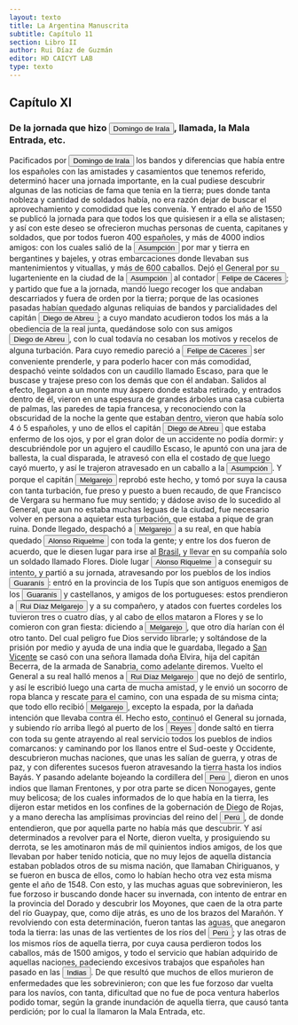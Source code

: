 ```yaml
---
layout: texto
title: La Argentina Manuscrita
subtitle: Capítulo 11
section: Libro II
author: Rui Díaz de Guzmán
editor: HD CAICYT LAB
type: texto
---
```


## Capítulo XI

### De la jornada que hizo <button class="balloon" data-balloon-pos="up" data-balloon-length="large" data-balloon="Domingo Martínez de Irala (Vergara de la Hermandad de Guipúzcoa, Corona de Castilla, 1509 - Asunción del Paraguay, Virreinato del Perú, 3 de octubre de 1556) fue un conquistador, explorador y colonizador español que como lugarteniente de Juan de Ayolas quien lo nombrara interinamente hasta que regresara como teniente de gobernador de La Candelaria en 1537, luego lo sería de hecho, y posteriormente elegido por el pueblo según real cédula, como teniente de gobernador general de Asunción.Ocupó tres veces el cargo de gobernador interino del Río de la Plata y del Paraguay, en los períodos de 1539 a 1542, de 1544 hasta 1548 y por último desde 1549. El emperador Carlos V lo nombraría definitivamente como titular en el cargo gubernamental en el año 1555, que lo ostentaría hasta su fallecimiento.En 1543 fundó en el Chaco Boreal el Puerto de los Reyes, a orillas del río Paraguay y del pantano de los Jarayes, sobre las costas de la laguna La Gaiba. Avellaneda, Mercedes; Perusset, Macarena, &quot;Irala, el primer estratega del Plata&quot;, en Historia Paraguaya. Anuario de la Academia Paraguaya de la Historia, vol. XLVI, 2006, pp. 319-363.Lafuente Machain, Ricardo, El gobernador Domingo de Irala, Asunción, Academia Paraguaya de la Historia, 2005 [1939].">Domingo de Irala</button>, llamada, la Mala Entrada, etc.


Pacificados por <button class="balloon" data-balloon-pos="up" data-balloon-length="large" data-balloon="Domingo Martínez de Irala (Vergara de la Hermandad de Guipúzcoa, Corona de Castilla, 1509 - Asunción del Paraguay, Virreinato del Perú, 3 de octubre de 1556) fue un conquistador, explorador y colonizador español que como lugarteniente de Juan de Ayolas quien lo nombrara interinamente hasta que regresara como teniente de gobernador de La Candelaria en 1537, luego lo sería de hecho, y posteriormente elegido por el pueblo según real cédula, como teniente de gobernador general de Asunción.Ocupó tres veces el cargo de gobernador interino del Río de la Plata y del Paraguay, en los períodos de 1539 a 1542, de 1544 hasta 1548 y por último desde 1549. El emperador Carlos V lo nombraría definitivamente como titular en el cargo gubernamental en el año 1555, que lo ostentaría hasta su fallecimiento.En 1543 fundó en el Chaco Boreal el Puerto de los Reyes, a orillas del río Paraguay y del pantano de los Jarayes, sobre las costas de la laguna La Gaiba. Avellaneda, Mercedes; Perusset, Macarena, &quot;Irala, el primer estratega del Plata&quot;, en Historia Paraguaya. Anuario de la Academia Paraguaya de la Historia, vol. XLVI, 2006, pp. 319-363.Lafuente Machain, Ricardo, El gobernador Domingo de Irala, Asunción, Academia Paraguaya de la Historia, 2005 [1939].">Domingo de Irala</button> los bandos y diferencias que había entre los españoles con las amistades y casamientos que tenemos referido, determinó hacer una jornada importante, en la cual pudiese descubrir algunas de las noticias de fama que tenia en la tierra; pues donde tanta nobleza y cantidad de soldados había, no era razón dejar de buscar el aprovechamiento y comodidad que les convenía. Y entrado el año de 1550 se publicó la jornada para que todos los que quisiesen ir a ella se alistasen; y así con este deseo se ofrecieron muchas personas de cuenta, capitanes y soldados, que por todos fueron 400 españoles, y más de 4000 indios amigos: con los cuales salió de la <a href="https://recogito.pelagios.org/document/wzqxhk0h3vpikm/part/1/edit#03a39ecf-de49-4710-bff0-b50067207cab" target="_blank"><button class="balloon" data-balloon-pos="up" data-balloon-length="large" data-balloon="Asunción del Paraguay.">Asumpción</button></a> por mar y tierra en bergantines y bajeles, y otras embarcaciones donde llevaban sus mantenimientos y vituallas, y más de 600 caballos. Dejó el General por su lugarteniente en la ciudad de la <a href="https://recogito.pelagios.org/document/wzqxhk0h3vpikm/part/1/edit#2ba0b519-3de5-449a-bf5f-61052cd71aa4" target="_blank"><button class="balloon" data-balloon-pos="up" data-balloon-length="large" data-balloon="Asunción del Paraguay.">Asumpción</button></a> al contador <button class="balloon" data-balloon-pos="up" data-balloon-length="large" data-balloon="Felipe de Cáceres (n. Madrid, ca. 1538) fue un conquistador, explorador y colonizador español.Se desempeñó como gobernador interino del Ríode la Plata y del Paraguay, con sede en Asunción,entre el 11 de diciembre de 1568 hasta el 14 dejulio de 1572.">Felipe de Cáceres</button>; y partido que fue a la jornada, mandó luego recoger los que andaban descarriados y fuera de orden por la tierra; porque de las ocasiones pasadas habían quedado algunas reliquias de bandos y parcialidades del capitán <button class="balloon" data-balloon-pos="up" data-balloon-length="large" data-balloon="Abreu (Diego), de Sevilla; viene con don Pedro de Mendoza. Derrota a los indios cerca de Corpus. Se le cree autor de la sentencia contra la Maldonado. Vuelve a Buenos Aires, para hacer evacuar el Fuerte, y lleva la gente a la Asumpción. Trae socorros al convoy de Cabeza de Vaca. Es electo Gobernador en ausencia de Irala; se conspira contra su persona. Prende al jefe del complot, y lo condena a muerte. Informa a España de su nombramiento; se resiste a devolver el mando al Gobernador Irala; se retira a las tierras de los indios. No quiere volver a la ciudad. Es sorprendido y herido. Lo llevan muerto a la Asumpción.">Diego de Abreu</button>; a cuyo mandato acudieron todos los más a la obediencia de la real junta, quedándose solo con sus amigos <button class="balloon" data-balloon-pos="up" data-balloon-length="large" data-balloon="Abreu (Diego), de Sevilla; viene con don Pedro de Mendoza. Derrota a los indios cerca de Corpus. Se le cree autor de la sentencia contra la Maldonado. Vuelve a Buenos Aires, para hacer evacuar el Fuerte, y lleva la gente a la Asumpción. Trae socorros al convoy de Cabeza de Vaca. Es electo Gobernador en ausencia de Irala; se conspira contra su persona. Prende al jefe del complot, y lo condena a muerte. Informa a España de su nombramiento; se resiste a devolver el mando al Gobernador Irala; se retira a las tierras de los indios. No quiere volver a la ciudad. Es sorprendido y herido. Lo llevan muerto a la Asumpción.">Diego de Abreu</button>, con lo cual todavía no cesaban los motivos y recelos de alguna turbación. Para cuyo remedio pareció a <button class="balloon" data-balloon-pos="up" data-balloon-length="large" data-balloon="Felipe de Cáceres (n. Madrid, ca. 1538) fueun conquistador, explorador y colonizador español.Se desempeñó como gobernador interino del Ríode la Plata y del Paraguay, con sede en Asunción,entre el 11 de diciembre de 1568 hasta el 14 dejulio de 1572.">Felipe de Cáceres</button> ser conveniente prenderle, y para poderlo hacer con más comodidad, despachó veinte soldados con un caudillo llamado Escaso, para que le buscase y trajese preso con los demás que con él andaban. Salidos al efecto, llegaron a un monte muy áspero donde estaba retirado, y entrados dentro de él, vieron en una espesura de grandes árboles una casa cubierta de palmas, las paredes de tapia francesa, y reconociendo con la obscuridad de la noche la gente que estaban dentro, vieron que había solo 4 ó 5 españoles, y uno de ellos el capitán <button class="balloon" data-balloon-pos="up" data-balloon-length="large" data-balloon="Abreu (Diego), de Sevilla; viene con don Pedro de Mendoza. Derrota a los indios cerca de Corpus. Se le cree autor de la sentencia contra la Maldonado. Vuelve a Buenos Aires, para hacer evacuar el Fuerte, y lleva la gente a la Asumpción. Trae socorros al convoy de Cabeza de Vaca. Es electo Gobernador en ausencia de Irala; se conspira contra su persona. Prende al jefe del complot, y lo condena a muerte. Informa a España de su nombramiento; se resiste a devolver el mando al Gobernador Irala; se retira a las tierras de los indios. No quiere volver a la ciudad. Es sorprendido y herido. Lo llevan muerto a la Asumpción.">Diego de Abreu</button> que estaba enfermo de los ojos, y por el gran dolor de un accidente no podía dormir: y descubriéndole por un agujero el caudillo Escaso, le apuntó con una jara de ballesta, la cual disparada, le atravesó con ella el costado de que luego cayó muerto, y así le trajeron atravesado en un caballo a la <a href="https://recogito.pelagios.org/document/wzqxhk0h3vpikm/part/1/edit#ee07a70a-2003-4ff1-a255-cee7e9022531" target="_blank"><button class="balloon" data-balloon-pos="up" data-balloon-length="large" data-balloon="Asunción del Paraguay.">Asumpción</button></a>. Y porque el capitán <button class="balloon" data-balloon-pos="up" data-balloon-length="large" data-balloon="Ruy Díaz de Melgarejo (Salteras de Sevilla, 1519 – Santa Fe la Vieja, 1602) fue un militar, conquistador, explorador, estadista, minero y burócrata colonial español establecido en la región del Río de la Plata. Su vida estuvo marcada por guerras, conspiraciones, persecuciones y conflictos familiares. Junto a Juan de Salazar, Alonso Riquelme de Guzmán y Diego de Abreu se opuso al gobierno asunceno de Domingo Martínez de Irala, apoyando al deportado Álvar Núñez Cabeza de Vaca. Gobernó de manera casi absoluta e independiente la antigua provincia asuncena del Guayrá, fácticamente durante 20 años, y luego de separarla de Asunciónen 1575, con el título de teniente de gobernador del Guayrá unos 15 años más.">Melgarejo</button> reprobó este hecho, y tomó por suya la causa con tanta turbación, fue preso y puesto a buen recaudo, de que Francisco de Vergara su hermano fue muy sentido; y dádose aviso de lo sucedido al General, que aun no estaba muchas leguas de la ciudad, fue necesario volver en persona a aquietar esta turbación, que estaba a pique de gran ruina. Donde llegado, despachó a <button class="balloon" data-balloon-pos="up" data-balloon-length="large" data-balloon="Ruy Díaz de Melgarejo (Salteras de Sevilla, 1519 – Santa Fe la Vieja, 1602) fue un militar, conquistador, explorador, estadista, minero y burócrata colonial español establecido en la región del Río de la Plata. Su vida estuvo marcada por guerras, conspiraciones, persecuciones y conflictos familiares. Junto a Juan de Salazar, Alonso Riquelme de Guzmán y Diego de Abreu se opuso al gobierno asunceno de Domingo Martínez de Irala, apoyando al deportado Álvar Núñez Cabeza de Vaca. Gobernó de manera casi absoluta e independiente la antigua provincia asuncena del Guayrá, fácticamente durante 20 años, y luego de separarla de Asunción en 1575, con el título de teniente de gobernador del Guayrá unos 15 años más.">Melgarejo</button> a su real, en que había quedado <button class="balloon" data-balloon-pos="up" data-balloon-length="large" data-balloon="Alonso Riquelme de Guzmán (1519-1573) fue un conquistador oriundo de Jeréz de la Frontera y sobrino del Segundo Adelantado al Río de la Plata, Álvar Núñez Cabeza de Vaca, con quien llegó al Río de la Plata en 1541. Fue uno de sus más acérrimos partidarios durante la gobernación de Cabeza de Vaca y se convirtió en una de las figuras más prominentes de la facción de los &quot;leales&quot; una vez que aquel fuera expulsado de la provincia en 1545.Fue forzado por Domigo de Irala a casarse con una de sus hijas mestizas, unión de la cual nació Ruy Díaz de Guzmán.Bibliografía:Ricardo Lafuente Machaín, Alonso Riquelme de Guzmán, Buenos Aires, Amorrurtu, 1942.Tieffemberg, Silvia, &quot;Estudio Introductorio&quot;, en Díaz de Guzmán, Ruy, Argentina. Historia del Descubrimiento y Conquista del Río de la Plata de Ruy Díaz de Guzmán, Buenos Aires, Editorial de la Facultad de Filosofía y Letras-UBA, 2012.Fuentes &quot;Información hecha en Jerez de la Frontera a pedimento de Cabeza de Vaca para verificar ciertas cartas&quot;, en Núñez Cabeza de Vaca, Álvar, Relación de los Naufragios y Comentarios de Álvar Núñez Cabeza de Vaca, adelantado y gobernador del Río de la Plata. Ilustrado con varios documentos inéditos. Tomo Segundo, Madrid, Imprenta General de Victoriano Suárez, 1906, p. 289 (GGV 52/975; AGI Justicia 1131), 1545.">Alonso Riquelme</button> con toda la gente; y entre los dos fueron de acuerdo, que le diesen lugar para irse al <a href="https://recogito.pelagios.org/document/wzqxhk0h3vpikm/part/1/edit#d59a73c2-fcb1-4e83-852b-702ee4545661" target="_blank">Brasil</a>, y llevar en su compañía solo un soldado llamado Flores. Diole lugar <button class="balloon" data-balloon-pos="up" data-balloon-length="large" data-balloon="Alonso Riquelme de Guzmán (1519-1573) fue un conquistador oriundo de Jeréz de la Frontera y sobrino del Segundo Adelantado al Río de la Plata, Álvar Núñez Cabeza de Vaca, con quien llegó al Río de la Plata en 1541. Fue uno de sus más acérrimos partidarios durante la gobernación de Cabeza de Vaca y se convirtió en una de las figuras más prominentes de la facción de los &quot;leales&quot; una vez que aquel fuera expulsado de la provincia en 1545.Fue forzado por Domigo de Irala a casarse con una de sus hijas mestizas, unión de la cual nació Ruy Díaz de Guzmán.Bibliografía:Ricardo Lafuente Machaín, Alonso Riquelme de Guzmán, Buenos Aires, Amorrurtu, 1942.Tieffemberg, Silvia, &quot;Estudio Introductorio&quot;, en Díaz de Guzmán, Ruy, Argentina. Historia del Descubrimiento y Conquista del Río de la Plata de Ruy Díaz de Guzmán, Buenos Aires, Editorial de la Facultad de Filosofía y Letras-UBA, 2012.Fuentes &quot;Información hecha en Jerez de la Frontera a pedimento de Cabeza de Vaca para verificar ciertas cartas&quot;, en Núñez Cabeza de Vaca, Álvar, Relación de los Naufragios y Comentarios de Álvar Núñez Cabeza de Vaca, adelantado y gobernador del Río de la Plata. Ilustrado con varios documentos inéditos. Tomo Segundo, Madrid, Imprenta General de Victoriano Suárez, 1906, p. 289 (GGV 52/975; AGI Justicia 1131), 1545.">Alonso Riquelme</button> a conseguir su intento, y partió a su jornada, atravesando por los pueblos de los indios <button class="balloon" data-balloon-pos="up" data-balloon-length="large" data-balloon="Véase Guaraníes">Guaranís</button>: entró en la provincia de los Tupís que son antiguos enemigos de los <button class="balloon" data-balloon-pos="up" data-balloon-length="large" data-balloon="Véase Guaraníes">Guaranís</button> y castellanos, y amigos de los portugueses: estos prendieron a <button class="balloon" data-balloon-pos="up" data-balloon-length="large" data-balloon="Ruy Díaz de Melgarejo (Salteras de Sevilla, 1519 – Santa Fe la Vieja, 1602) fue un militar, conquistador, explorador, estadista, minero y burócrata colonial español establecido en la región del Río de la Plata. Su vida estuvo marcada por guerras, conspiraciones, persecuciones y conflictos familiares. Junto a Juan de Salazar, Alonso Riquelme de Guzmán y Diego de Abreu se opuso al gobierno asunceno de Domingo Martínez de Irala, apoyando al deportado Álvar Núñez Cabeza de Vaca. Gobernó de manera casi absoluta e independiente la antigua provincia asuncena del Guayrá, fácticamente durante 20 años, y luego de separarla de Asunción en 1575, con el título de teniente de gobernador del Guayrá unos 15 años más.">Rui Díaz Melgarejo</button> y a su compañero, y atados con fuertes cordeles los tuvieron tres o cuatro días, y al cabo de ellos mataron a Flores y se lo comieron con gran fiesta: diciendo a <button class="balloon" data-balloon-pos="up" data-balloon-length="large" data-balloon="Ruy Díaz de Melgarejo (Salteras de Sevilla, 1519 – Santa Fe la Vieja, 1602) fue un militar, conquistador, explorador, estadista, minero y burócrata colonial español establecido en la región del Río de la Plata. Su vida estuvo marcada por guerras, conspiraciones, persecuciones y conflictos familiares. Junto a Juan de Salazar, Alonso Riquelme de Guzmán y Diego de Abreu se opuso al gobierno asunceno de Domingo Martínez de Irala, apoyando al deportado Álvar Núñez Cabeza de Vaca. Gobernó de manera casi absoluta e independiente la antigua provincia asuncena del Guayrá, fácticamente durante 20 años, y luego de separarla de Asunción en 1575, con el título de teniente de gobernador del Guayrá unos 15 años más.">Melgarejo</button>, que otro día harían con él otro tanto. Del cual peligro fue Dios servido librarle; y soltándose de la prisión por medio y ayuda de una india que le guardaba, llegado a <a href="https://recogito.pelagios.org/document/wzqxhk0h3vpikm/part/1/edit#c4b2688f-9ad7-46e9-938f-224a11d5bf38" target="_blank">San Vicente</a> se casó con una señora llamada doña Elvira, hija del capitán Becerra, de la armada de Sanabria, como adelante diremos. Vuelto el General a su real halló menos a <button class="balloon" data-balloon-pos="up" data-balloon-length="large" data-balloon="Ruy Díaz de Melgarejo (Salteras de Sevilla, 1519 – Santa Fe la Vieja, 1602) fue un militar, conquistador, explorador, estadista, minero y burócrata colonial español establecido en la región del Río de la Plata. Su vida estuvo marcada por guerras, conspiraciones, persecuciones y conflictos familiares. Junto a Juan de Salazar, Alonso Riquelme de Guzmán y Diego de Abreu se opuso al gobierno asunceno de Domingo Martínez de Irala, apoyando al deportado Álvar Núñez Cabeza de Vaca. Gobernó de manera casi absoluta e independiente la antigua provincia asuncena del Guayrá, fácticamente durante 20 años, y luego de separarla de  sunción en 1575, con el título de teniente de gobernador del Guayrá unos 15 años más.">Rui Díaz Melgarejo</button> que no dejó de sentirlo, y así le escribió luego una carta de mucha amistad, y le envió un socorro de ropa blanca y rescate para el camino, con una espada de su misma cinta; que todo ello recibió <button class="balloon" data-balloon-pos="up" data-balloon-length="large" data-balloon="Ruy Díaz de Melgarejo (Salteras de Sevilla, 1519 – Santa Fe la Vieja, 1602) fue un militar, conquistador, explorador, estadista, minero y burócrata colonial español establecido en la región del Río de la Plata. Su vida estuvo marcada por guerras, conspiraciones, persecuciones y conflictos familiares. Junto a Juan de Salazar, Alonso Riquelme de Guzmán y Diego de Abreu se opuso al gobierno asunceno de Domingo Martínez de Irala, apoyando al deportado Álvar Núñez Cabeza de Vaca. Gobernó de manera casi absoluta e independiente la antigua provincia asuncena del Guayrá, fácticamente durante 20 años, y luego de separarla de Asunción en 1575, con el título de teniente de gobernador del Guayrá unos 15 años más.">Melgarejo</button>, excepto la espada, por la dañada intención que llevaba contra él. Hecho esto, continuó el General su jornada, y subiendo río arriba llegó al puerto de los <button class="balloon" data-balloon-pos="up" data-balloon-length="large" data-balloon="Este fue un puerto establecido Paraguay arriba en plena laguna de los Xarayes (Gran Pantanal) sobre la entrada del río Cuiabá.">Reyes</button> donde saltó en tierra con toda su gente atrayendo al real servicio todos los pueblos de indios comarcanos: y caminando por los llanos entre el Sud-oeste y Occidente, descubrieron muchas naciones, que unas les salían de guerra, y otras de paz, y con diferentes sucesos fueron atravesando la tierra hasta los indios <persName xml:id="recogito-3adc6c7b-c402-455d-bcd3-1902b08e496f" ana="tribe">Bayás</persName>. Y pasando adelante bojeando la cordillera del <a href="https://recogito.pelagios.org/document/wzqxhk0h3vpikm/part/1/edit#5b99018e-ee8a-4e47-9886-1a40d18cf485" target="_blank"><button class="balloon" data-balloon-pos="up" data-balloon-length="large" data-balloon="Entendido como virreinato del Perú.">Perú</button></a>, dieron en unos indios que llaman <persName xml:id="recogito-7252f946-e3fa-478d-a4b2-8e3c71a149e7" ana="tribe">Frentones</persName>, y por otra parte se dicen <persName xml:id="recogito-c721c6ab-4020-404f-b50f-cc8a379772da" ana="tribe">Nonogayes</persName>, gente muy belicosa; de los cuales informados de lo que había en la tierra, les dijeron estar metidos en los confines de la gobernación de Diego de Rojas, y a mano derecha las amplísimas provincias del reino del <a href="https://recogito.pelagios.org/document/wzqxhk0h3vpikm/part/1/edit#32cbde1e-f231-4a08-aea0-89374e0f4320" target="_blank"><button class="balloon" data-balloon-pos="up" data-balloon-length="large" data-balloon="Entendido como virreinato del Perú.">Perú</button></a>, de donde entendieron, que por aquella parte no había más que descubrir. Y así determinados a revolver para el Norte, dieron vuelta, y prosiguiendo su derrota, se les amotinaron más de mil quinientos indios amigos, de los que llevaban por haber tenido noticia, que no muy lejos de aquella distancia estaban poblados otros de su misma nación, que llamaban <persName xml:id="recogito-33fb74ff-d804-43e7-970f-dacb31ddd5ff" ana="tribe">Chiriguanos</persName>, y se fueron en busca de ellos, como lo habían hecho otra vez esta misma gente el año de 1548. Con esto, y las muchas aguas que sobrevinieron, les fue forzoso ir buscando donde hacer su invernada, con intento de entrar en la provincia del Dorado y descubrir los Moyones, que caen de la otra parte del río Guaypay, que, como dije atrás, es uno de los brazos del Marañón. Y revolviendo con esta determinación, fueron tantas las aguas, que anegaron toda la tierra: las unas de las vertientes de los ríos del <a href="https://recogito.pelagios.org/document/wzqxhk0h3vpikm/part/1/edit#4133231d-9749-40bc-a942-8ca9efa03e4b" target="_blank"><button class="balloon" data-balloon-pos="up" data-balloon-length="large" data-balloon="Entendido como virreinato del Perú.">Perú</button></a>; y las otras de los mismos ríos de aquella tierra, por cuya causa perdieron todos los caballos, más de 1500 amigos, y todo el servicio que habían adquirido de aquellas naciones, padeciendo excesivos trabajos que españoles han pasado en las <button class="balloon" data-balloon-pos="up" data-balloon-length="large" data-balloon="Las Indias Occidentales, una forma muy extendida de denominar a América en todo el período colonial.">Indias</button>. De que resultó que muchos de ellos murieron de enfermedades que les sobrevinieron; con que les fue forzoso dar vuelta para los navíos, con tanta, dificultad que no fue de poca ventura haberlos podido tomar, según la grande inundación de aquella tierra, que causó tanta perdición; por lo cual la llamaron la Mala Entrada, etc.